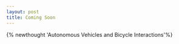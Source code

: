 ```yaml
---
layout: post
title: Coming Soon
---
```

{% newthought 'Autonomous Vehicles and Bicycle Interactions'%}